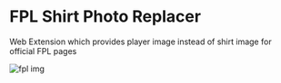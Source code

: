 # FPL Shirt Photo Replacer

Web Extension which provides player image instead of shirt image for official FPL pages

![fpl img](https://github.com/user-attachments/assets/7cb1ad29-eedd-4803-823d-6ea13a4b7566)

